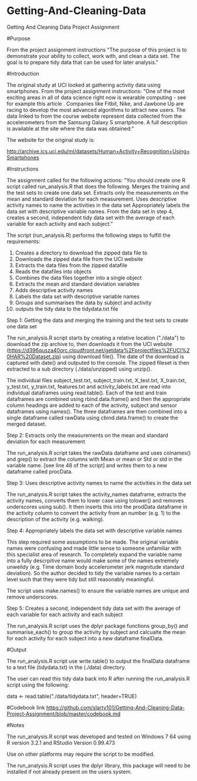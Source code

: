 # Getting-And-Cleaning-Data
Getting And Cleaning Data Project Assignment

#Purpose

From the project assignment instructions "The purpose of this project is to demonstrate your ability to collect, work with, and clean a data set. The goal is to prepare tidy data that can be used for later analysis."

#Introduction

The original study at UCI looked at gathering activity data using smartphones. From the project assignment instructions: "One of the most exciting areas in all of data science right now is wearable computing - see for example this article . Companies like Fitbit, Nike, and Jawbone Up are racing to develop the most advanced algorithms to attract new users. The data linked to from the course website represent data collected from the accelerometers from the Samsung Galaxy S smartphone. A full description is available at the site where the data was obtained:"

The website for the original study is:

http://archive.ics.uci.edu/ml/datasets/Human+Activity+Recognition+Using+Smartphones

#Instructions

The assignment called for the following actions:
"You should create one R script called run_analysis.R that does the following. 
Merges the training and the test sets to create one data set.
Extracts only the measurements on the mean and standard deviation for each measurement. 
Uses descriptive activity names to name the activities in the data set
Appropriately labels the data set with descriptive variable names. 
From the data set in step 4, creates a second, independent tidy data set with the average of each variable for each activity and each subject."

The script (run_analysis.R) performs the following steps to fulfill the requirements:

1. Creates a directory to download the zipped data file to
2. Downloads the zipped data file from the UCI website
3. Extracts the data files from the zipped datafile
4. Reads the datafiles into objects
5. Combines the data files together into a single object
6. Extracts the mean and standard deviation variables
7. Adds descriptive activity names
8. Labels the data set with descriptive variable names
9. Groups and summarises the data by subject and activity
10. outputs the tidy data to the tidydata.txt file

Step 1: Getting the data and merging the training and the test sets to create one data set

The run_analysis.R script starts by creating a relative location ("./data") to download the zip archive to, then downloads it from the UCI website (https://d396qusza40orc.cloudfront.net/getdata%2Fprojectfiles%2FUCI%20HAR%20Dataset.zip) using download file(). The date  of the download is captured with date() and outputed to the console. The zipped fileset is then extracted to a sub directory (./data/unzipped) using unzip().

The individual files subject_test.txt, subject_train.txt, X_test.txt, X_train.txt, y_test.txt, y_train.txt, features.txt and activity_labels.txt are read into individual dataframes using read.table(). Each of the test and train dataframes are combined using rbind.data.frame() and then the appropriate column headings are added to each of the activity, subject and sensor dataframes using names(). The three dataframes are then combined into a single dataframe called rawData using cbind.data.frame() to create the merged dataset.

Step 2: Extracts only the measurements on the mean and standard deviation for each measurement

The run_analysis.R script takes the rawData dataframe and uses colnames() and grep() to extract the columns with Mean or mean or Std or std in the variable name. [see line 48 of the script] and writes them to a new dataframe called procData.

Step 3: Uses descriptive activity names to name the activities in the data set

The run_analysis.R script takes the activity_names dataframe, extracts the activity names, converts them to lower case using tolower() and removes underscores using sub(). It then inserts this into the prodData dataframe in the activity column to convert the activity from an number (e.g. 1) to the description of the activity (e.g. walking).

Step 4: Appropriately labels the data set with descriptive variable names

This step required some assumptions to be made. The original variable names were confusing and made little sense to someone unfamiliar with this specialist area of research. To completely expand the variable name into a fully descrpitive name would make some of the names extremely unweildy (e.g. Time domain body accelerometer jerk magnitude standard deviation). So the author decided to tidy the variable names to a certain level such that they were tidy but still reasonably meaningful.

The script uses make.names() to ensure the variable names are unique and remove underscores.

Step 5: Creates a second, independent tidy data set with the average of each variable for each activity and each subject

The run_analysis.R script uses the dplyr package functions group_by() and summarise_each() to group the activity by subject and calcualte the mean for each activity for each subject into a new dataframe finalData.  

#Output

The run_analysis.R script use write.table() to output the finalData dataframe to a text file (tidydata.txt) in the (./data) directory.

The user can read this tidy data back into R after running the run_analysis.R script using the following:

data <- read.table("./data/tidydata.txt", header=TRUE)

#Codebook link
https://github.com/slarty101/Getting-And-Cleaning-Data-Project-Assignment/blob/master/codebook.md

#Notes

The run_analysis.R script was developed and tested on Windows 7 64 using R version 3.2.1 and RStudio Version 0.99.473

Use on other platforms may require the script to be modified.

The run_analysis.R script uses the dplyr library, this package will need to be installed if not already present on the users system.
